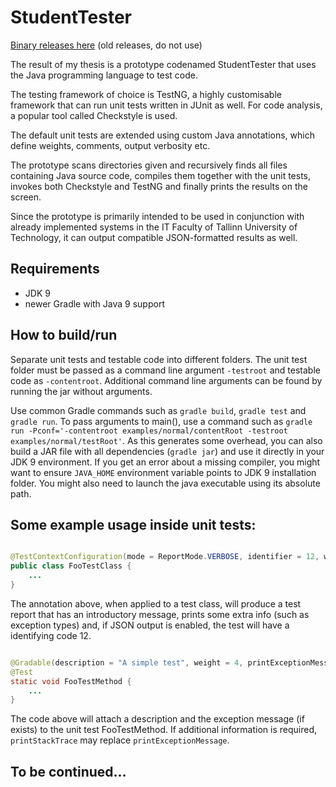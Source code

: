 # StudentTester

[Binary releases here](https://drive.google.com/open?id=0B3eDkXG2UC2tS1JRUi1Dc1dmQ28) (old releases, do not use)

The result of my thesis is a prototype codenamed StudentTester that uses the Java programming language to test code.

The testing framework of choice is TestNG, a highly customisable framework that can run unit tests written in JUnit as well. For code analysis, a popular tool called Checkstyle is used.

The default unit tests are extended using custom Java annotations, which define weights, comments, output verbosity etc.

The prototype scans directories given and recursively finds all files containing Java source code, compiles them together with the unit tests, invokes both Checkstyle and TestNG and finally prints the results on the screen.

Since the prototype is primarily intended to be used in conjunction with already implemented systems in the IT Faculty of Tallinn University of Technology, it can output compatible JSON-formatted results as well.

## Requirements

- JDK 9
- newer Gradle with Java 9 support

## How to build/run

Separate unit tests and testable code into different folders. The unit test folder must be passed as a command line argument ```-testroot``` and testable code as ```-contentroot```. Additional command line arguments can be found by running the jar without arguments.

Use common Gradle commands such as ```gradle build```, ```gradle test``` and ```gradle run```. To pass arguments to main(), use a command such as ```gradle run -Pconf='-contentroot examples/normal/contentRoot -testroot examples/normal/testRoot'```. As this generates some overhead, you can also build a JAR file with all dependencies (```gradle jar```) and use it directly in your JDK 9 environment. If you get an error about a missing compiler, you might want to ensure ```JAVA_HOME``` environment variable points to JDK 9 installation folder. You might also need to launch the java executable using its absolute path.

## Some example usage inside unit tests:

```java

@TestContextConfiguration(mode = ReportMode.VERBOSE, identifier = 12, welcomeMessage = "Hello")
public class FooTestClass {
	...
}
```

The annotation above, when applied to a test class, will produce a test report that has an introductory message, prints some extra info (such as exception types) and, if JSON output is enabled, the test will have a identifying code 12.

```java

@Gradable(description = "A simple test", weight = 4, printExceptionMessage = true)
@Test
static void FooTestMethod {
	...
}
```

The code above will attach a description and the exception message (if exists) to the unit test FooTestMethod. If additional information is required, ```printStackTrace``` may replace ```printExceptionMessage```.

## To be continued...